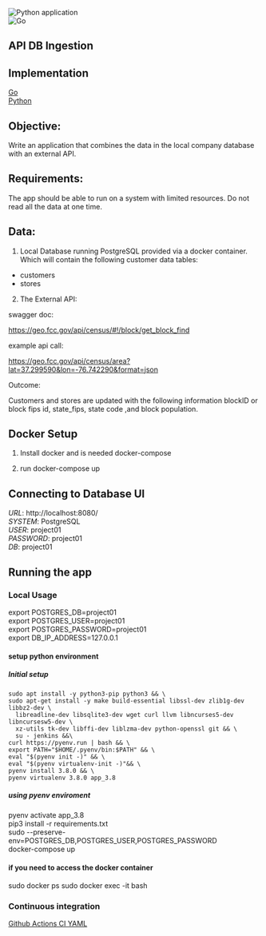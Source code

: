 ![Python application](https://github.com/bclipp/api_db_ingestion/workflows/Python%20application/badge.svg)  
![Go](https://github.com/bclipp/api_db_ingestion/workflows/Go/badge.svg)

## API DB Ingestion

## Implementation
[Go](https://github.com/bclipp/api_db_ingestion/tree/master/go)  
[Python](https://github.com/bclipp/api_db_ingestion/tree/master/python)  
## Objective:
Write an application that combines the data in the local company database with an external API.

## Requirements:

The app should be able to run on a system with limited resources. Do not read all the data at one
time.

## Data:

1. Local Database running PostgreSQL provided via a docker container.
Which will contain the following customer data tables:
* customers
* stores

2. The External API:

swagger doc:

https://geo.fcc.gov/api/census/#!/block/get_block_find

example api call:  

https://geo.fcc.gov/api/census/area?lat=37.299590&lon=-76.742290&format=json


Outcome:

Customers and stores are updated with the following information
blockID or block fips id, state_fips, state code ,and block population.


## Docker Setup

1. Install docker and is needed docker-compose

2. run docker-compose up

## Connecting to Database UI

*URL*: http://localhost:8080/  
*SYSTEM*: PostgreSQL  
*USER*: project01  
*PASSWORD*: project01  
*DB*: project01  

## Running the app

### Local Usage

export POSTGRES_DB=project01  
export POSTGRES_USER=project01  
export POSTGRES_PASSWORD=project01  
export DB_IP_ADDRESS=127.0.0.1  

#### setup python environment

##### Initial setup

```apt-get update && \
sudo apt install -y python3-pip python3 && \
sudo apt-get install -y make build-essential libssl-dev zlib1g-dev libbz2-dev \
  libreadline-dev libsqlite3-dev wget curl llvm libncurses5-dev libncursesw5-dev \
  xz-utils tk-dev libffi-dev liblzma-dev python-openssl git && \
  su - jenkins &&\
curl https://pyenv.run | bash && \
export PATH="$HOME/.pyenv/bin:$PATH" && \
eval "$(pyenv init -)" && \
eval "$(pyenv virtualenv-init -)"&& \
pyenv install 3.8.0 && \
pyenv virtualenv 3.8.0 app_3.8
```

##### using pyenv enviroment
pyenv activate app_3.8  
pip3 install -r requirements.txt  
sudo --preserve-env=POSTGRES_DB,POSTGRES_USER,POSTGRES_PASSWORD  
 docker-compose up  

#### if you need to access the docker container
sudo docker ps
sudo docker exec -it <container name> bash

### Continuous integration
[Github Actions CI YAML](https://github.com/bclipp/api_db_ingestion/blob/master/.github/workflows/python-app.yml)
